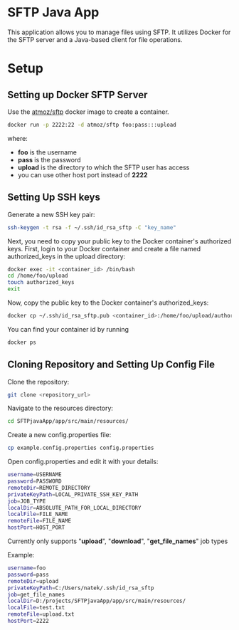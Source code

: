 # SFTP Java App 

This application allows you to manage files using SFTP. It utilizes Docker for the SFTP server and a Java-based client for file operations.

# Setup

## Setting up Docker SFTP Server

Use the [atmoz/sftp](https://hub.docker.com/r/atmoz/sftp) docker image to create a container.

```bash
docker run -p 2222:22 -d atmoz/sftp foo:pass:::upload
```
where:

- **foo** is the username
- **pass** is the password
- **upload** is the directory to which the SFTP user has access
- you can use other host port instead of **2222**

## Setting Up SSH keys
Generate a new SSH key pair:

```bash
ssh-keygen -t rsa -f ~/.ssh/id_rsa_sftp -C "key_name"
```
Next, you need to copy your public key to the Docker container's authorized keys. First, login to your Docker container and create a file named authorized_keys in the upload directory:

```bash
docker exec -it <container_id> /bin/bash
cd /home/foo/upload
touch authorized_keys
exit
```

Now, copy the public key to the Docker container's authorized_keys:

```bash
docker cp ~/.ssh/id_rsa_sftp.pub <container_id>:/home/foo/upload/authorized_keys
```

You can find your container id by running 
```bash
docker ps
```
## Cloning Repository and Setting Up Config File

Clone the repository:
```bash
git clone <repository_url>
```
Navigate to the resources directory:
```bash
cd SFTPjavaApp/app/src/main/resources/
```
Create a new config.properties file:
```bash
cp example.config.properties config.properties
```
Open config.properties and edit it with your details:
```bash
username=USERNAME
password=PASSWORD
remoteDir=REMOTE_DIRECTORY
privateKeyPath=LOCAL_PRIVATE_SSH_KEY_PATH
job=JOB_TYPE
localDir=ABSOLUTE_PATH_FOR_LOCAL_DIRECTORY
localFile=FILE_NAME
remoteFile=FILE_NAME
hostPort=HOST_PORT
```

Currently only supports "**upload**", "**download**", "**get_file_names**" job types

Example:
```bash
username=foo
password=pass
remoteDir=upload
privateKeyPath=C:/Users/natek/.ssh/id_rsa_sftp
job=get_file_names
localDir=D:/projects/SFTPjavaApp/app/src/main/resources/
localFile=test.txt
remoteFile=upload.txt
hostPort=2222
```
